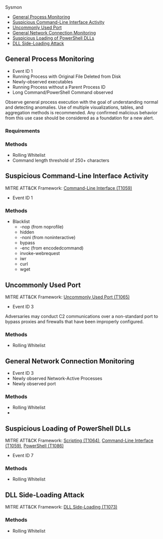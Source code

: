 Sysmon

- [General Process Monitoring](#general-process-monitoring)
- [Suspicious Command-Line Interface Activity](#suspicious-command-line-interface-activity)
- [Uncommonly Used Port](#uncommonly-used-port)
- [General Network Connection Monitoring](#general-network-connection-monitoring)
- [Suspicious Loading of PowerShell DLLs](#suspicious-loading-of-powershell-dlls)
- [DLL Side-Loading Attack](#dll-side-loading-attack)


## General Process Monitoring
- Event ID 1
- Running Process with Original File Deleted from Disk
- Newly-observed executables
- Running Process without a Parent Process ID
- Long Command/PowerShell Command observed

Observe general process execution with the goal of understanding normal and detecting anomalies. Use of multiple visualizations, tables, and aggregation methods is recommended. Any confirmed malicious behavior from this use case should be considered as a foundation for a new alert.

### Requirements

### Methods  
- Rolling Whitelist
- Command length threshold of 250+ characters


## Suspicious Command-Line Interface Activity
MITRE ATT&CK Framework: [Command-Line Interface (T1059)](https://attack.mitre.org/techniques/T1059)
- Event ID 1

### Methods
- Blacklist
  - -nop (from noprofile)
  - hidden
  - -noni (from noninteractive)
  - bypass
  - -enc (from encodedcommand)
  - invoke-webrequest
  - iwr
  - curl
  - wget


## Uncommonly Used Port
MITRE ATT&CK Framework: [Uncommonly Used Port (T1065)](https://attack.mitre.org/techniques/T1065)
- Event ID 3

Adversaries may conduct C2 communications over a non-standard port to bypass proxies and firewalls that have been improperly configured.

### Methods
- Rolling Whitelist


## General Network Connection Monitoring
- Event ID 3
- Newly observed Network-Active Processes
- Newly observed port

### Methods
- Rolling Whitelist
- 

## Suspicious Loading of PowerShell DLLs 
MITRE ATT&CK Framework: [Scripting (T1064)](https://attack.mitre.org/techniques/T1064), [Command-Line Interface (T1059)](https://attack.mitre.org/techniques/T1059), [PowerShell (T1086)](https://attack.mitre.org/techniques/T1086)
- Event ID 7

### Methods
- Rolling Whitelist


## DLL Side-Loading Attack
MITRE ATT&CK Framework: [DLL Side-Loading (T1073)](https://attack.mitre.org/techniques/T1073)

### Methods
- Rolling Whitelist





